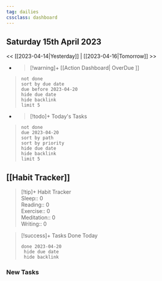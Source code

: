 ```yaml
---
tag: dailies
cssclass: dashboard
---
```

## Saturday 15th April 2023

<< [[2023-04-14|Yesterday]] | [[2023-04-16|Tomorrow]] >>

- > [!warning]+ [[Action Dashboard| OverDue ]]
> ```tasks
> not done
> sort by due date
> due before 2023-04-20
> hide due date
> hide backlink
> limit 5
> ```

- > [!todo]+ Today's Tasks
> ```tasks
> not done
> due 2023-04-20
> sort by path
> sort by priority
> hide due date
> hide backlink
> limit 5
> ```

## [[Habit Tracker]]
> [!tip]+ Habit Tracker  
> Sleep:: 0  
> Reading:: 0  
> Exercise:: 0  
> Meditation:: 0  
> Writing:: 0


> [!success]+ Tasks Done Today
> ```tasks 
> done 2023-04-20
>  hide due date
>  hide backlink
### New Tasks